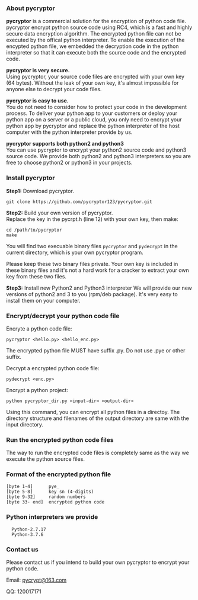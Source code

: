 ### About pycryptor
**pycryptor** is a commercial solution for the encryption of python code file. pycryptor encrypt python source code using RC4, which is a fast and highly secure data encryption algorithm. The encrypted python file can not be executed by the offical python interpreter. To enable the execution of the encypted python file, we embedded the decryption code in the python interpreter so that it can execute both the source code and the encrypted code.

**pycryptor is very secure.**   
Using pycryptor, your source code files are encrypted with your own key (64 bytes). Without the leak of your own key, it's almost impossible for anyone else to decrypt your code files.

**pycryptor is easy to use.**  
You do not need to consider how to protect your code in the development process. To deliver your python app to your customers or deploy your python app on a server or a public cloud, you only need to encrypt your python app by pycryptor and replace the python interpreter of the host computer with the python interpreter provide by us.

**pycryptor supports both python2 and python3**  
You can use pycryptor to encrypt your python2 source code and python3 source code. We provide both python2 and python3 interpreters so you are free to choose python2 or python3 in your projects.

### Install pycryptor
**Step1:** Download pycryptor.
```
git clone https://github.com/pycryptor123/pycryptor.git
```
**Step2:** Build your own version of pycryptor.  
Replace the key in the pycrpt.h (line 12) with your own key, then make:

```
cd /path/to/pycryptor
make
```
You will find two execuable binary files `pycryptor` and `pydecrypt` in the current directory, which is your own pycryptor program.

Please keep these two binary files private. Your own key is included in these binary files and it's not a hard work for a cracker to extract your own key from these two files.

**Step3:** Install new Python2 and Python3 interpreter 
We will provide our new versions of python2 and 3 to you (rpm/deb package). It's very easy to install them on your computer.

### Encrypt/decrypt your python code file
Encryte a python code file:
```
pycryptor <hello.py> <hello_enc.py>
```
The encrypted python file MUST have suffix .py. Do not use .pye or other suffix.


Decrypt a encrypted python code file:
```
pydecrypt <enc.py>
```

Encrypt a python project:
```
python pycryptor_dir.py <input-dir> <output-dir>
```
Using this command, you can encrypt all python files in a directoy. The directory structure and filenames of the output directory are same with the input directory.  

### Run the encrypted python code files
The way to run the encrypted code files is completely same as the way we execute the python source files.


### Format of the encrypted python file
```
[byte 1-4]      pye_
[byte 5-8]      key sn (4-digits)
[byte 9-32]     random numbers
[byte 33- end]  encrypted python code
```

### Python interpreters we provide
```
  Python-2.7.17
  Python-3.7.6
```

### Contact us
Please contact us if you intend to build your own pycryptor to encrypt your python code.

Email: pycrypt@163.com

QQ: 120017171
